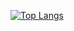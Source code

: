 
[![Top Langs](https://github-readme-stats.vercel.app/api/top-langs/?username=kazuki178)](https://github.com/anuraghazra/github-readme-stats)
